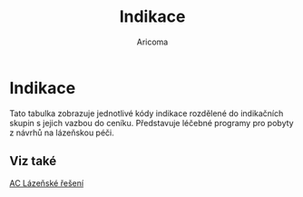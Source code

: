 ﻿---
    title: "Indikace"
    author: Aricoma
    ms.date: 04/30/2018
    ms.topic: article
    ms.prod: dynamics-nav-2017
    ms.contentlocale: cs-cz
    ms.lasthandoff: 04/30/2018
---

# Indikace

Tato tabulka zobrazuje jednotlivé kódy indikace rozdělené do indikačních skupin s jejich vazbou do ceníku. Představuje léčebné programy pro pobyty z návrhů na lázeňskou péči. 


## <a name="see-also"></a>Viz také
[AC Lázeňské řešení](ac-spa-solution.md)